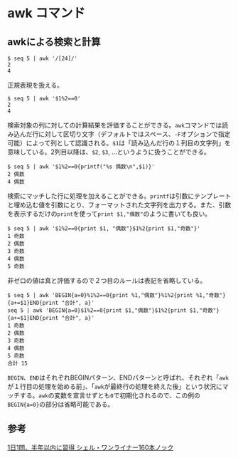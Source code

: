 # awk コマンド

## awkによる検索と計算

```console
$ seq 5 | awk '/[24]/'
2
4
```

正規表現を扱える。

```console
$ seq 5 | awk '$1%2==0'
2
4
```

検索対象の列に対しての計算結果を評価することができる。`awk`コマンドでは読み込んだ行に対して区切り文字（デフォルトではスペース、`-F`オプションで指定可能）によって列として認識される。`$1`は「読み込んだ行の１列目の文字列」を意味している。2列目以降は、`$2`, `$3`, ...というように扱うことができる。

```console
$ seq 5 | awk '$1%2==0{printf("%s 偶数\n",$1)}'
2 偶数
4 偶数
```

検索にマッチした行に処理を加えることができる。`printf`は引数にテンプレートと埋め込む値を引数にとり、フォーマットされた文字列を出力する。また、引数を表示するだけの`print`を使って`print $1,"偶数"`のように書いても良い。

```console
$ seq 5 | awk '$1%2==0{print $1, "偶数"}$1%2{print $1,"奇数"}'
1 奇数
2 偶数
3 奇数
4 偶数
5 奇数
```

非ゼロの値は真と評価するので２つ目のルールは表記を省略している。

```console
$ seq 5 | awk 'BEGIN{a=0}%1%2==0{print %1,"偶数"}%1%2{print %1,"奇数"}{a+=$1}END{print "合計", a}'
seq 5 | awk 'BEGIN{a=0}$1%2==0{print $1,"偶数"}$1%2{print $1,"奇数"}{a+=$1}END{print "合計", a}'
1 奇数
2 偶数
3 奇数
4 偶数
5 奇数
合計 15
```

`BEGIN`、`END`はそれぞれBEGINパターン、ENDパターンと呼ばれ、それぞれ「`awk`が１行目の処理を始める前」、「`awk`が最終行の処理を終えた後」という状況にマッチする。`awk`の変数を宣言せずとも`0`で初期化されるので、この例の`BEGIN{a=0}`の部分は省略可能である。

## 参考

[1日1問、半年以内に習得 シェル・ワンライナー160本ノック](https://gihyo.jp/book/2021/978-4-297-12267-6)

